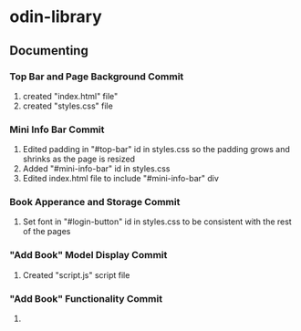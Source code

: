 # odin-library

## Documenting

### Top Bar and Page Background Commit
1. created "index.html" file"
2. created "styles.css" file

### Mini Info Bar Commit
1. Edited padding in "#top-bar" id in styles.css so the padding grows and shrinks as the page is resized
2. Added "#mini-info-bar" id in styles.css
3. Edited index.html file to include "#mini-info-bar" div

### Book Apperance and Storage Commit
1. Set font in "#login-button" id in styles.css to be consistent with the rest of the pages


### "Add Book" Model Display Commit
1. Created "script.js" script file


### "Add Book" Functionality Commit
1. 
